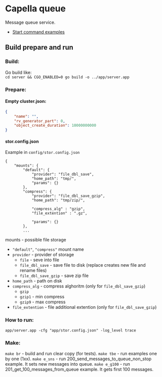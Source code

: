 # Capella queue
Message queue service.  

- [Start command examples](START.md)

## Build prepare and run
### Build:
Go build like:  
`cd server && CGO_ENABLED=0 go build -o ../app/server.app`

### Prepare:
#### Empty cluster.json:
``` json
{
    "name": "",
    "rv_generator_part": 0,
    "object_create_duration": 10000000000 
}
```
#### stor.config.json
Example in `config/stor.config.json`  
```
{
    "mounts": {
        "default": {
            "provider": "file_dbl_save",
            "home_path": "tmp/",
            "params": {}
        },
        "compress": {
            "provider": "file_dbl_save_gzip",
            "home_path": "tmp/zip/",

            "compress_alg" : "gzip",
            "file_extention" : ".gz",

            "params": {}
        },
        ...
```  
mounts - possible file storage
* `"default"`, `"compress"` mount name  
* `provider` - provider of storage  
  * `file` - seve into file  
  * `file_dbl_save` - save file to disk (replace creates new file and rename files)  
  * `file_dbl_save_gzip` - save zip file  
* `home_path` - path on disk
* `compress_alg` - compress alghoritm (only for `file_dbl_save_gzip`)
  * `gzip`
  * `gzip1` - min compress
  * `gzip9` - max compress
* `file_extention` - file additional extention (only for `file_dbl_save_gzip`)


### How to run:
`app/server.app -cfg "app/stor.config.json" -log_level trace`

### Make:
`make br` - build and run clear copy (for tests).
`make tbe` - run examples one by one (1xx).
`make e_sns` - run 200_send_messages_to_queue_non_stop example. It sets new messages into queue.
`make e_g100` - run 201_get_100_messages_from_queue example. It gets first 100 messages.

